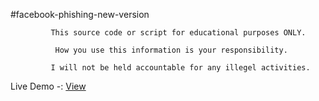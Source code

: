#facebook-phishing-new-version

             This source code or script for educational purposes ONLY. 

              How you use this information is your responsibility.

             I will not be held accountable for any illegel activities.

Live Demo -: <a href="https://rajaahirwarofficial.github.io/facebook-phishing-new-version/">View</a>
